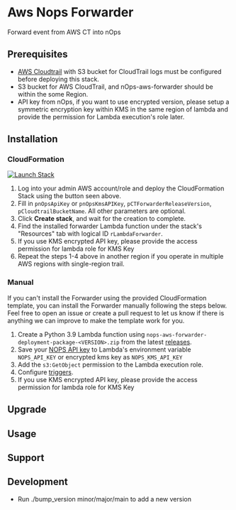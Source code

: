 # Aws Nops Forwarder

Forward event from AWS CT into nOps

## Prerequisites
- [AWS Cloudtrail](https://docs.aws.amazon.com/awscloudtrail/latest/userguide/cloudtrail-create-a-trail-using-the-console-first-time.html) with S3 bucket for CloudTrail logs must be configured before deploying this stack.
- S3 bucket for AWS CloudTrail, and nOps-aws-forwarder should be within the some Region.
- API key from nOps, if you want to use encrypted version, please setup a symmetric encryption key within KMS in the same region of lambda and provide the permission for Lambda execution's role later.

## Installation

### CloudFormation
[![Launch Stack](https://s3.amazonaws.com/cloudformation-examples/cloudformation-launch-stack.png)](https://console.aws.amazon.com/cloudformation/home#/stacks/create/review?stackName=nops-aws-forwarder&templateURL=https://nops-cloudformation-template.s3.us-west-2.amazonaws.com/lambda-forwarder-cloudformation-template.yaml)

1. Log into your admin AWS account/role and deploy the CloudFormation Stack using the button seen above.
2. Fill in `pnOpsApiKey` or `pnOpsKmsAPIKey`, `pCTForwarderReleaseVersion`, `pCloudtrailBucketName`. All other parameters are optional.
3. Click **Create stack**, and wait for the creation to complete.
4. Find the installed forwarder Lambda function under the stack's "Resources" tab with logical ID `rLambdaForwarder`.
5. If you use KMS encrypted API key, please provide the access permission for lambda role for KMS Key
6. Repeat the steps 1-4 above in another region if you operate in multiple AWS regions with single-region trail.


### Manual
If you can't install the Forwarder using the provided CloudFormation template, you can install the Forwarder manually following the steps below. Feel free to open an issue or create a pull request to let us know if there is anything we can improve to make the template work for you.

1. Create a Python 3.9 Lambda function using `nops-aws-forwarder-deployment-package-<VERSION>.zip` from the latest [releases](https://github.com/nops-io/nops-aws-forwarder/releases).
2. Save your [NOPS API key](https://app.nops.io/v3/settings?tab=API%20Key) to Lambda's environment variable `NOPS_API_KEY` or encrypted kms key as `NOPS_KMS_API_KEY`
3. Add the `s3:GetObject` permission to the Lambda execution role.
4. Configure [triggers](https://docs.aws.amazon.com/lambda/latest/dg/with-cloudtrail-example.html).
5. If you use KMS encrypted API key, please provide the access permission for lambda role for KMS Key

## Upgrade

## Usage

## Support


## Development
- Run ./bump_version minor/major/main to add a new version
